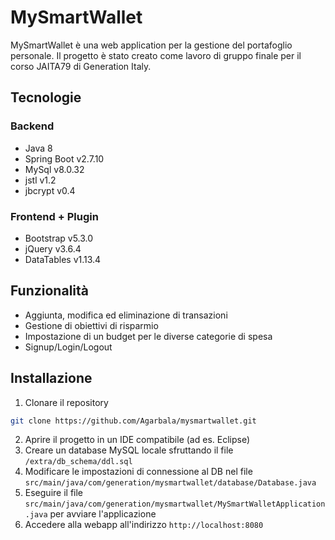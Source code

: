 # MySmartWallet

MySmartWallet è una web application per la gestione del portafoglio personale. Il progetto è stato creato come lavoro di gruppo finale per il corso JAITA79 di Generation Italy.

## Tecnologie
### Backend
- Java 8
- Spring Boot v2.7.10
- MySql v8.0.32
- jstl v1.2
- jbcrypt v0.4
### Frontend + Plugin
- Bootstrap v5.3.0
- jQuery v3.6.4
- DataTables v1.13.4

## Funzionalità

- Aggiunta, modifica ed eliminazione di transazioni
- Gestione di obiettivi di risparmio
- Impostazione di un budget per le diverse categorie di spesa
- Signup/Login/Logout

## Installazione

1. Clonare il repository
```bash
git clone https://github.com/Agarbala/mysmartwallet.git
```
2. Aprire il progetto in un IDE compatibile (ad es. Eclipse)
3. Creare un database MySQL locale sfruttando il file `/extra/db_schema/ddl.sql` 
4. Modificare le impostazioni di connessione al DB nel file `src/main/java/com/generation/mysmartwallet/database/Database.java`
5. Eseguire il file `src/main/java/com/generation/mysmartwallet/MySmartWalletApplication.java` per avviare l'applicazione
6. Accedere alla webapp all'indirizzo `http://localhost:8080`
